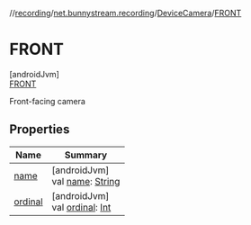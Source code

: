 //[recording](../../../../index.md)/[net.bunnystream.recording](../../index.md)/[DeviceCamera](../index.md)/[FRONT](index.md)

# FRONT

[androidJvm]\
[FRONT](index.md)

Front-facing camera

## Properties

| Name | Summary |
|---|---|
| [name](index.md#-372974862%2FProperties%2F-2026804659) | [androidJvm]<br>val [name](index.md#-372974862%2FProperties%2F-2026804659): [String](https://kotlinlang.org/api/latest/jvm/stdlib/kotlin/-string/index.html) |
| [ordinal](index.md#-739389684%2FProperties%2F-2026804659) | [androidJvm]<br>val [ordinal](index.md#-739389684%2FProperties%2F-2026804659): [Int](https://kotlinlang.org/api/latest/jvm/stdlib/kotlin/-int/index.html) |
